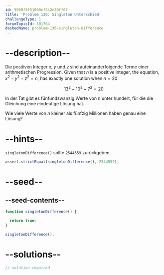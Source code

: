 ```yaml
---
id: 5900f3f51000cf542c50ff07
title: 'Problem 136: Singleton Unterschied'
challengeType: 1
forumTopicId: 301764
dashedName: problem-136-singleton-difference
---
```


# --description--

Die positiven Integer $x$, $y$ und $z$ sind aufeinanderfolgende Terme einer arithmetischen Progression. Given that $n$ is a positive integer, the equation, $x^2 − y^2 − z^2 = n$, has exactly one solution when $n = 20$:

$$13^2 − 10^2 − 7^2 = 20$$

In der Tat gibt es fünfundzwanzig Werte von $n$ unter hundert, für die die Gleichung eine eindeutige Lösung hat.

Wie viele Werte von $n$ kleiner als fünfzig Millionen haben genau eine Lösung?

# --hints--

`singletonDifference()` sollte `2544559` zurückgeben.

```js
assert.strictEqual(singletonDifference(), 2544559);
```

# --seed--

## --seed-contents--

```js
function singletonDifference() {

  return true;
}

singletonDifference();
```

# --solutions--

```js
// solution required
```
